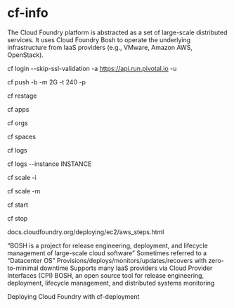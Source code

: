 # cf-info
The Cloud Foundry platform is abstracted as a set of large-scale distributed services.
It uses Cloud Foundry Bosh to operate the underlying infrastructure from IaaS providers 
(e.g., VMware, Amazon AWS, OpenStack).

cf login --skip-ssl-validation -a https://api.run.pivotal.io -u <USER>
  
cf push <appname> -b <buildPack> -m 2G -t 240 -p <appPath>
  
cf restage <appname>
  
cf apps

cf orgs

cf spaces

cf logs <appName>
  
cf logs <appName> --instance INSTANCE
  
cf scale <appName> -i <NoOfInstances>
  
cf scale <appName> -m <memoryInGig>
  
cf start <appName>
  
cf stop <appName>
  
docs.cloudfoundry.org/deploying/ec2/aws_steps.html


“BOSH is a project for release engineering, deployment, and lifecycle management of large-scale cloud software”
Sometimes referred to a “Datacenter OS”
Provisions/deploys/monitors/updates/recovers with zero-to-minimal downtime
Supports many IaaS providers via Cloud Provider Interfaces (CPI)
BOSH, an open source tool for release engineering, deployment, lifecycle management, and distributed systems monitoring

Deploying Cloud Foundry with cf-deployment
